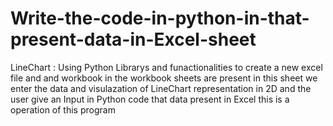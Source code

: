 # Write-the-code-in-python-in-that-present-data-in-Excel-sheet
LineChart :  Using Python Librarys and funactionalities to create a new excel file and and workbook in the workbook sheets are present in this sheet we enter the data and visulazation of LineChart representation in 2D and the user give an Input in Python code that data present in Excel this is a operation of this program
